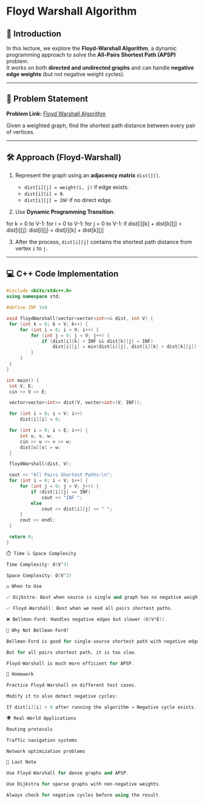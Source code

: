 # Floyd Warshall Algorithm

## 📌 Introduction
In this lecture, we explore the **Floyd-Warshall Algorithm**, a dynamic programming approach to solve the **All-Pairs Shortest Path (APSP)** problem.  
It works on both **directed and undirected graphs** and can handle **negative edge weights** (but not negative weight cycles).

---

## 🎯 Problem Statement
**Problem Link:** [Floyd Warshall Algorithm](https://www.geeksforgeeks.org/problem...)  

Given a weighted graph, find the shortest path distance between every pair of vertices.

---

## 🛠️ Approach (Floyd-Warshall)

1. Represent the graph using an **adjacency matrix** `dist[][]`.  
   - `dist[i][j] = weight(i, j)` if edge exists.  
   - `dist[i][i] = 0`.  
   - `dist[i][j] = INF` if no direct edge.

2. Use **Dynamic Programming Transition**:  

for k = 0 to V-1:
for i = 0 to V-1:
for j = 0 to V-1:
if dist[i][k] + dist[k][j] < dist[i][j]:
dist[i][j] = dist[i][k] + dist[k][j]


3. After the process, `dist[i][j]` contains the shortest path distance from vertex `i` to `j`.

---

## 💻 C++ Code Implementation

```cpp
#include <bits/stdc++.h>
using namespace std;

#define INF 1e9

void floydWarshall(vector<vector<int>>& dist, int V) {
 for (int k = 0; k < V; k++) {
     for (int i = 0; i < V; i++) {
         for (int j = 0; j < V; j++) {
             if (dist[i][k] < INF && dist[k][j] < INF)
                 dist[i][j] = min(dist[i][j], dist[i][k] + dist[k][j]);
         }
     }
 }
}

int main() {
 int V, E;
 cin >> V >> E;

 vector<vector<int>> dist(V, vector<int>(V, INF));

 for (int i = 0; i < V; i++)
     dist[i][i] = 0;

 for (int i = 0; i < E; i++) {
     int u, v, w;
     cin >> u >> v >> w;
     dist[u][v] = w;
 }

 floydWarshall(dist, V);

 cout << "All Pairs Shortest Paths:\n";
 for (int i = 0; i < V; i++) {
     for (int j = 0; j < V; j++) {
         if (dist[i][j] == INF)
             cout << "INF ";
         else
             cout << dist[i][j] << " ";
     }
     cout << endl;
 }

 return 0;
}

⏱️ Time & Space Complexity

Time Complexity: O(V^3)

Space Complexity: O(V^2)

⚖️ When to Use

✅ Dijkstra: Best when source is single and graph has no negative weights.

✅ Floyd-Warshall: Best when we need all-pairs shortest paths.

❌ Bellman-Ford: Handles negative edges but slower (O(V*E)).

🚨 Why Not Bellman-Ford?

Bellman-Ford is good for single-source shortest path with negative edges.

But for all-pairs shortest path, it is too slow.

Floyd-Warshall is much more efficient for APSP.

📝 Homework

Practice Floyd-Warshall on different test cases.

Modify it to also detect negative cycles:

If dist[i][i] < 0 after running the algorithm → Negative cycle exists.

🌍 Real-World Applications

Routing protocols

Traffic navigation systems

Network optimization problems

📌 Last Note

Use Floyd-Warshall for dense graphs and APSP.

Use Dijkstra for sparse graphs with non-negative weights.

Always check for negative cycles before using the result.